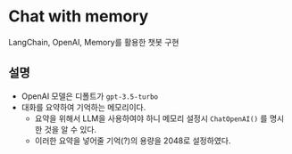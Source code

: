 # Chat with memory

LangChain, OpenAI, Memory를 활용한 챗봇 구현

## 설명
- OpenAI 모델은 디폴트가 `gpt-3.5-turbo`
- 대화를 요약하여 기억하는 메모리이다. 
  - 요약을 위해서 LLM을 사용하여야 하니 메모리 설정시 `ChatOpenAI()` 를 명시한 것을 알 수 있다.
  - 이러한 요약을 넣어줄 기억(?)의 용량을  2048로 설정하였다. 